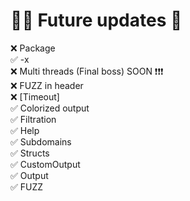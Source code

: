 # 🏊‍♀️ Future updates 👀
❌ Package <br>
✅ -x <extension> <br>
❌ Multi threads (Final boss)  SOON ❗❗❗<br>
❌ FUZZ in header  <br>
❌ [Timeout]  <br>
✅ Colorized output  <br>
✅ Filtration  <br>
✅ Help <br>
✅ Subdomains <br>
✅ Structs  <br>
✅ CustomOutput  <br>
✅ Output  <br>
✅ FUZZ  <br>
